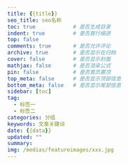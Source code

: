 ```yaml
---
title: {{title}}
seo_title: seo名称
toc: true            # 是否生成目录
indent: true         # 是否首行缩进
top: false
comments: true       # 是否允许评论
archive: true        # 是否显示在归档
cover: false         # 是否显示封面
mathjax: false       # 是否渲染公式
pin: false           # 是否首页置顶
top_meta: false      # 是否显示顶部信息
bottom_meta: false   # 是否显示尾部信息
sidebar: [toc]
tag:
  - 标签一
  - 标签二
categories: 分组
keywords: 文章关键词
date: {{data}}
updated: ""
summary: 
img: /medias/featureimages/xxx.jpg
---
```

